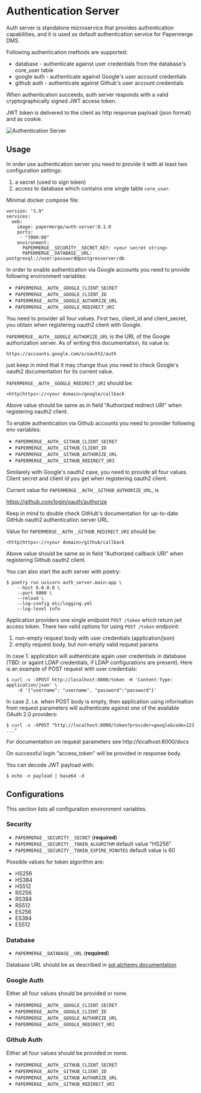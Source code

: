 # Authentication Server

Auth server is standalone microservice that provides
authentication capabilities, and it is used as default authentication service
for Papermerge DMS.

Following authentication methods are supported:

* database - authenticate against user credentials from the database's 
  core_user table
* google auth - authenticate against Google's user account credentials
* github auth - authenticate against Github's user account credentials

When authentication succeeds, auth server responds with a valid 
cryptographically signed JWT access token.

JWT token is delivered to the client as http response payload (json format) 
and as cookie.

![Authentication Server](./images/screenshot.png)

## Usage

In order use authentication server you need to provide it with at least two
configuration settings:
1. a secret (used to sign token)
2. access to database which contains one single table `core_user`.


Minimal docker compose file:

```
version: "3.9"
services:
  web:
    image: papermerge/auth-server:0.1.0
    ports:
     - "7000:80"
    environment:
      PAPERMERGE__SECURITY__SECRET_KEY: <your secret string>
      PAPERMERGE__DATABASE__URL: postgresql://user:password@postgresserver/db
```

In order to enable authentication via Google accounts you need to 
provide following environment variables:

*  `PAPERMERGE__AUTH__GOOGLE_CLIENT_SECRET`
*  `PAPERMERGE__AUTH__GOOGLE_CLIENT_ID`
*  `PAPERMERGE__AUTH__GOOGLE_AUTHORIZE_URL`
*  `PAPERMERGE__AUTH__GOOGLE_REDIRECT_URI`

You need to provider all four values. First two, client_id and client_secret,
you obtain when registering oauth2 client with Google.

`PAPERMERGE__AUTH__GOOGLE_AUTHORIZE_URL` is the URL of the Google authorization
server. As of writing this documentation, its value is: 
  
    https://accounts.google.com/o/oauth2/auth

just keep in mind that it may change thus you need to check Google's oauth2
documentation for its current value.

`PAPERMERGE__AUTH__GOOGLE_REDIRECT_URI` should be:
    
    <http|https>://<your domain>/google/callback

Above value should be same as in field "Authorized redirect URI" when 
registering oauth2 client.

To enable authentication via Github accounts you need to provider following env
variables:

* `PAPERMERGE__AUTH__GITHUB_CLIENT_SECRET`
* `PAPERMERGE__AUTH__GITHUB_CLIENT_ID`
* `PAPERMERGE__AUTH__GITHUB_AUTHORIZE_URL`
* `PAPERMERGE__AUTH__GITHUB_REDIRECT_URI`

Similarely with Google's oauth2 case, you need to provide all four values.
Client secret and client id you get when registering oauth2 client.

Current value for `PAPERMERGE__AUTH__GITHUB_AUTHORIZE_URL`, is  

  https://github.com/login/oauth/authorize

Keep in mind to double check GitHub's documentation for up-to-date GitHub 
oauth2 authentication server URL.

Value for `PAPERMERGE__AUTH__GITHUB_REDIRECT_URI` should be:

    <http|https>://<your domain>/github/callback

Above value should be same as in field "Authorized callback URI" when 
registering Github oauth2 client.


You can also start the auth server with poetry:

    $ poetry run uvicorn auth_server.main:app \
        --host 0.0.0.0 \
        --port 8000 \
        --reload \
        --log-config etc/logging.yml
        --log-level info

Application providers one single endpoint `POST /token` which return jwt access
token. There two valid options for using `POST /token` endpoint:

1. non-empty request body with user credentials (application/json)
2. empty request body, but non-empty valid request params

In case 1. application will authenticate again user credentials in database
(TBD: or againt LDAP credentials, if LDAP configurations are present).
Here is an example of POST request with user credentials: 

    $ curl -v -XPOST http://localhost:8000/token -H 'Content-Type: application/json' \
        -d '{"username": "username", "password":"password"}'

In case 2. i.e. when POST body is empty, then application using information from
request parameters will authenticate against one of the available OAuth 2.0 
providers:

    $ curl -v -XPOST "http://localhost:8000/token?provider=google&code=123 ..."

For documentation on request parameters see http://localhost:8000/docs

On successful login "access_token" will be provided in response body.

You can decode JWT payload with:

    $ echo -n payload | base64 -d

## Configurations

This section lists all configuration environment variables.

### Security

* `PAPERMERGE__SECURITY__SECRET` (**required**)
* `PAPERMERGE__SECURITY__TOKEN_ALGORITHM` default value "HS256"
* `PAPERMERGE__SECURITY__TOKEN_EXPIRE_MINUTES` default value is 60

Possible values for token algorithm are:

* HS256
* HS384
* HS512
* RS256
* RS384
* RS512
* ES256
* ES384
* ES512

### Database

* `PAPERMERGE__DATABASE__URL` (**required**)

Database URL should be as described in [sql alchemy documentation](https://docs.sqlalchemy.org/en/20/core/engines.html#database-urls)

### Google Auth 

Either all four values should be provided or none.

* `PAPERMERGE__AUTH__GOOGLE_CLIENT_SECRET`
* `PAPERMERGE__AUTH__GOOGLE_CLIENT_ID`
* `PAPERMERGE__AUTH__GOOGLE_AUTHORIZE_URL`
* `PAPERMERGE__AUTH__GOOGLE_REDIRECT_URI`

### Github Auth

Either all four values should be provided or none.

* `PAPERMERGE__AUTH__GITHUB_CLIENT_SECRET`
* `PAPERMERGE__AUTH__GITHUB_CLIENT_ID`
* `PAPERMERGE__AUTH__GITHUB_AUTHORIZE_URL`
* `PAPERMERGE__AUTH__GITHUB_REDIRECT_URI`
